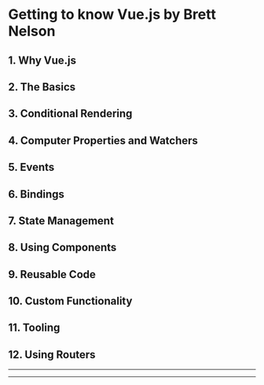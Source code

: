 # Getting to know Vue.js by Brett Nelson

## 1. Why Vue.js
## 2. The Basics
## 3. Conditional Rendering
## 4. Computer Properties and Watchers
## 5. Events
## 6. Bindings
## 7. State Management
## 8. Using Components
## 9. Reusable Code
## 10. Custom Functionality
## 11. Tooling
## 12. Using Routers

---
---
